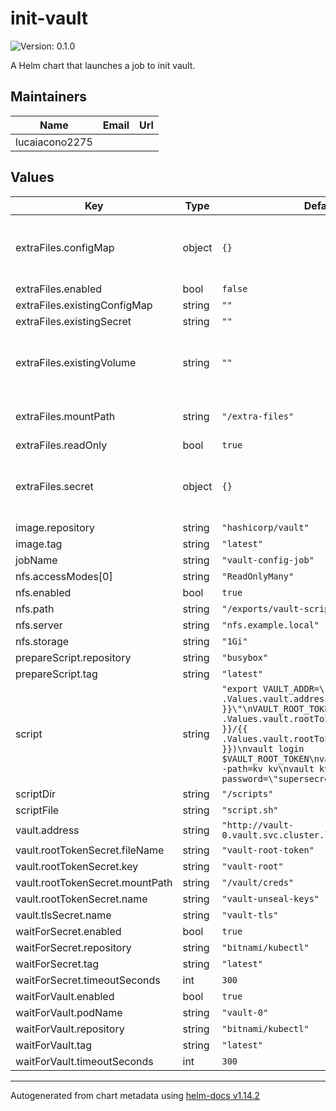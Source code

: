 # init-vault

![Version: 0.1.0](https://img.shields.io/badge/Version-0.1.0-informational?style=flat-square)

A Helm chart that launches a job to init vault.

## Maintainers

| Name | Email | Url |
| ---- | ------ | --- |
| lucaiacono2275 |  |  |

## Values

| Key | Type | Default | Description |
|-----|------|---------|-------------|
| extraFiles.configMap | object | `{}` | optional ConfigMap containing files configuration |
| extraFiles.enabled | bool | `false` |  |
| extraFiles.existingConfigMap | string | `""` |  |
| extraFiles.existingSecret | string | `""` |  |
| extraFiles.existingVolume | string | `""` | Name of an existing volume to mount (optional) |
| extraFiles.mountPath | string | `"/extra-files"` | Path to mount the extra files |
| extraFiles.readOnly | bool | `true` |  |
| extraFiles.secret | object | `{}` | Optional Secret containing files configuration |
| image.repository | string | `"hashicorp/vault"` |  |
| image.tag | string | `"latest"` |  |
| jobName | string | `"vault-config-job"` |  |
| nfs.accessModes[0] | string | `"ReadOnlyMany"` |  |
| nfs.enabled | bool | `true` |  |
| nfs.path | string | `"/exports/vault-scripts"` |  |
| nfs.server | string | `"nfs.example.local"` |  |
| nfs.storage | string | `"1Gi"` |  |
| prepareScript.repository | string | `"busybox"` |  |
| prepareScript.tag | string | `"latest"` |  |
| script | string | `"export VAULT_ADDR=\"{{ .Values.vault.address }}\"\nVAULT_ROOT_TOKEN=$(cat {{ .Values.vault.rootTokenSecret.mountPath }}/{{ .Values.vault.rootTokenSecret.fileName }})\nvault login $VAULT_ROOT_TOKEN\nvault secrets enable -path=kv kv\nvault kv put kv/mysecret password=\"supersecret\"\n"` |  |
| scriptDir | string | `"/scripts"` |  |
| scriptFile | string | `"script.sh"` |  |
| vault.address | string | `"http://vault-0.vault.svc.cluster.local:8200"` |  |
| vault.rootTokenSecret.fileName | string | `"vault-root-token"` |  |
| vault.rootTokenSecret.key | string | `"vault-root"` |  |
| vault.rootTokenSecret.mountPath | string | `"/vault/creds"` |  |
| vault.rootTokenSecret.name | string | `"vault-unseal-keys"` |  |
| vault.tlsSecret.name | string | `"vault-tls"` |  |
| waitForSecret.enabled | bool | `true` |  |
| waitForSecret.repository | string | `"bitnami/kubectl"` |  |
| waitForSecret.tag | string | `"latest"` |  |
| waitForSecret.timeoutSeconds | int | `300` |  |
| waitForVault.enabled | bool | `true` |  |
| waitForVault.podName | string | `"vault-0"` |  |
| waitForVault.repository | string | `"bitnami/kubectl"` |  |
| waitForVault.tag | string | `"latest"` |  |
| waitForVault.timeoutSeconds | int | `300` |  |

----------------------------------------------
Autogenerated from chart metadata using [helm-docs v1.14.2](https://github.com/norwoodj/helm-docs/releases/v1.14.2)
